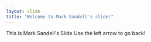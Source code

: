 ```yaml
---
layout: slide
title: "Welcome to Mark Sandell's slide!"
---
```

This is Mark Sandell's Slide
Use the left arrow to go back!

